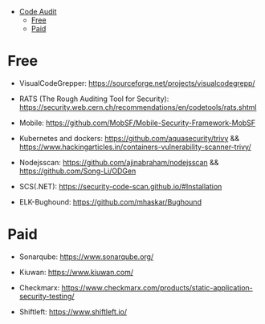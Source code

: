 * [Code Audit](#code-audit)
  - [Free](#free)
  - [Paid](#paid)

# Free

* VisualCodeGrepper: https://sourceforge.net/projects/visualcodegrepp/

* RATS (The Rough Auditing Tool for Security): https://security.web.cern.ch/recommendations/en/codetools/rats.shtml

* Mobile: https://github.com/MobSF/Mobile-Security-Framework-MobSF

* Kubernetes and dockers: https://github.com/aquasecurity/trivy && https://www.hackingarticles.in/containers-vulnerability-scanner-trivy/

* Nodejsscan: https://github.com/ajinabraham/nodejsscan && https://github.com/Song-Li/ODGen

* SCS(.NET): https://security-code-scan.github.io/#Installation

* ELK-Bughound: https://github.com/mhaskar/Bughound

# Paid

* Sonarqube: https://www.sonarqube.org/

* Kiuwan: https://www.kiuwan.com/

* Checkmarx: https://www.checkmarx.com/products/static-application-security-testing/

* Shiftleft: https://www.shiftleft.io/
